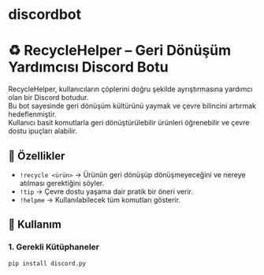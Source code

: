 # discordbot

# ♻️ RecycleHelper – Geri Dönüşüm Yardımcısı Discord Botu

RecycleHelper, kullanıcıların çöplerini doğru şekilde ayrıştırmasına yardımcı olan bir Discord botudur.  
Bu bot sayesinde geri dönüşüm kültürünü yaymak ve çevre bilincini artırmak hedeflenmiştir.  
Kullanıcı basit komutlarla geri dönüştürülebilir ürünleri öğrenebilir ve çevre dostu ipuçları alabilir.

## 🚀 Özellikler

- `!recycle <ürün>` → Ürünün geri dönüşüp dönüşmeyeceğini ve nereye atılması gerektiğini söyler.
- `!tip` → Çevre dostu yaşama dair pratik bir öneri verir.
- `!helpme` → Kullanılabilecek tüm komutları gösterir.

## 🔧 Kullanım

### 1. Gerekli Kütüphaneler

```bash
pip install discord.py
